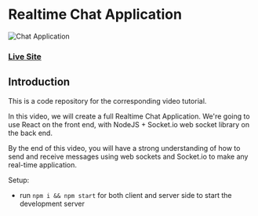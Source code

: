 # Realtime Chat Application
![Chat Application](https://5ef05db7b11b6d6107724e29--react-chat-app-pratik.netlify.app)

### [Live Site](https://realtime-chat-application.netlify.com)

## Introduction
This is a code repository for the corresponding video tutorial. 

In this video, we will create a full Realtime Chat Application. We're going to use  React on the front end, with NodeJS + Socket.io web socket library on the back end. 

By the end of this video, you will have a strong understanding of how to send and receive messages using web sockets and Socket.io to make any real-time application.

Setup:
- run ```npm i && npm start``` for both client and server side to start the development server
